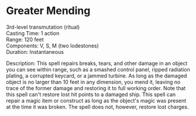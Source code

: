 # Greater Mending

3rd-level transmutation (ritual)<br>
Casting Time: 1 action<br>
Range: 120 feet<br>
Components: V, S, M (two lodestones)<br>
Duration: Instantaneous

Description: This spell repairs breaks, tears, and other damage in an object you can see within range, such as a smashed control panel, ripped radiation plating, a corrupted keycard, or a jammed turbine. As long as the damaged object is no larger than 10 feet in any dimension, you mend it, leaving no trace of the former damage and restoring it to full working order. Note that this spell can't restore lost hit points to a damaged ship. This spell can repair a magic item or construct as long as the object's magic was present at the time it was broken. The spell does not, however, restore lost charges.
